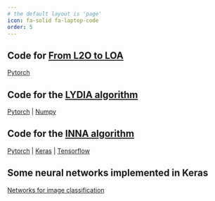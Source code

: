 ```yaml
---
# the default layout is 'page'
icon: fa-solid fa-laptop-code
order: 5
---
```


## Code for [From L2O to LOA](https://arxiv.org/abs/2405.18222)

[Pytorch](https://github.com/camcastera/L2OtoLOA)

## Code for the [LYDIA algorithm](https://arxiv.org/abs/2311.10053)

[Pytorch](https://github.com/camcastera/lydia/tree/master/Pytorch) \| [Numpy](https://github.com/camcastera/lydia/tree/master/Numpy)

## Code for the [INNA algorithm](https://jmlr.csail.mit.edu/papers/v22/19-1024.html)

[Pytorch](https://github.com/camcastera/INNA-for-DeepLearning/tree/master/INNA_for_pytorch/) \| [Keras](https://github.com/camcastera/INNA-for-DeepLearning/tree/master/INNA_for_keras/) \| [Tensorflow](https://github.com/camcastera/INNA-for-DeepLearning/tree/master/INNA_for_tensorflow/)

## Some neural networks implemented in Keras

[Networks for image classification](https://github.com/camcastera/Keras-Networks)